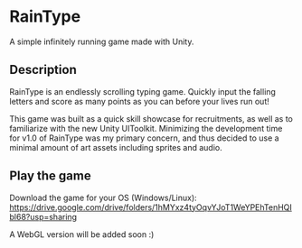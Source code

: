 # RainType

A simple infinitely running game made with Unity.

## Description

RainType is an endlessly scrolling typing game. Quickly input the falling letters and score as many points as you can before your lives run out!

This game was built as a quick skill showcase for recruitments, as well as to familiarize with the new Unity UIToolkit. Minimizing the development time for v1.0 of RainType was my primary concern, and thus decided to use a minimal amount of art assets including sprites and audio.

## Play the game

Download the game for your OS (Windows/Linux): https://drive.google.com/drive/folders/1hMYxz4tyOqvYJoT1WeYPEhTenHQIbl68?usp=sharing

A WebGL version will be added soon :)
